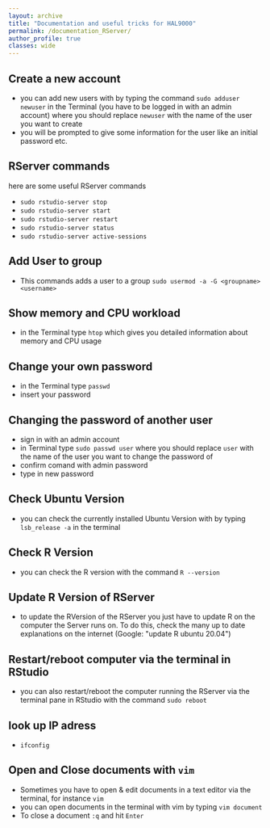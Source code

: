 ```yaml
---
layout: archive
title: "Documentation and useful tricks for HAL9000"
permalink: /documentation_RServer/
author_profile: true
classes: wide
---
```


## Create a new account

- you can add new users with by typing the command `sudo adduser newuser` in the Terminal (you have to be logged in with an admin account) where you should replace `newuser` with the name of the user you want to create
- you will be prompted to give some information for the user like an initial password etc.

## RServer commands

here are some useful RServer commands

- `sudo rstudio-server stop `
- `sudo rstudio-server start`
- `sudo rstudio-server restart`
- `sudo rstudio-server status`
- `sudo rstudio-server active-sessions`

## Add User to group

- This commands adds a user to a group `sudo usermod -a -G <groupname> <username>`


## Show memory and CPU workload

- in the Terminal type `htop` which gives you detailed information about memory and CPU usage 

## Change your own password

- in the Terminal type `passwd` 
- insert your password

## Changing the password of another user 

- sign in with an admin account
- in Terminal type `sudo passwd user` where you should replace `user` with the name of the user you want to change the password of
- confirm comand with admin password 
- type in new password


## Check Ubuntu Version

- you can check the currently installed Ubuntu Version with by typing `lsb_release -a` in the terminal

## Check R Version

- you can check the R version with the command `R --version`

## Update R Version of RServer

- to update the RVersion of the RServer you just have to update R on the computer the Server runs on. To do this, check the many up to date explanations on the internet (Google: "update R ubuntu 20.04")

## Restart/reboot computer via the terminal in RStudio

- you can also restart/reboot the computer running the RServer via the terminal pane in RStudio with the command `sudo reboot`

## look up IP adress

- `ifconfig`

## Open and Close documents with `vim`

- Sometimes you have to open & edit documents in a text editor via the terminal, for instance `vim`
- you can open documents in the terminal with vim by typing `vim document`
- To close a document `:q` and hit `Enter`
